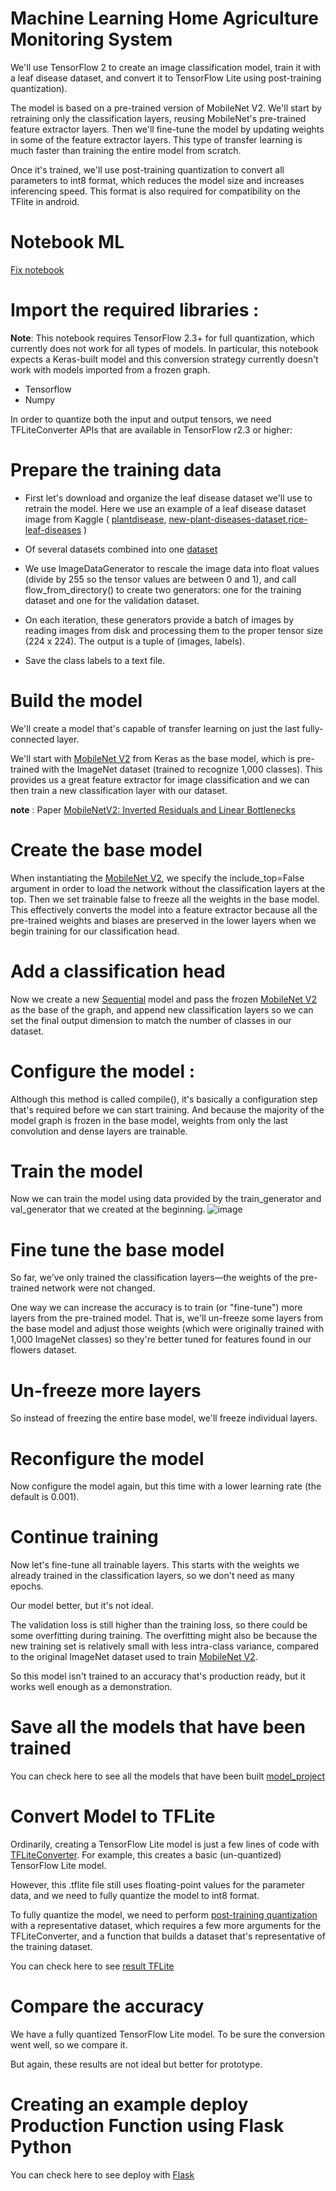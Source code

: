# Machine Learning Home Agriculture Monitoring System
We'll use TensorFlow 2 to create an image classification model, train it with a leaf disease dataset, and convert it to TensorFlow Lite using post-training quantization).

The model is based on a pre-trained version of MobileNet V2. We'll start by retraining only the classification layers, reusing MobileNet's pre-trained feature extractor layers. Then we'll fine-tune the model by updating weights in some of the feature extractor layers. This type of transfer learning is much faster than training the entire model from scratch.

Once it's trained, we'll use post-training quantization to convert all parameters to int8 format, which reduces the model size and increases inferencing speed. This format is also required for compatibility on the TFlite in android.

# Notebook ML 
[Fix notebook](https://github.com/maulanaakbardj/Home-Agriculture-Monitoring-System/blob/main/ML/notebook/leaf_classification_fix.ipynb)

# Import the required libraries :
**Note**: This notebook requires TensorFlow 2.3+ for full quantization, which currently does not work for all types of models. In particular, this notebook expects a Keras-built model and this conversion strategy currently doesn't work with models imported from a frozen graph. 

* Tensorflow 
* Numpy

In order to quantize both the input and output tensors, we need TFLiteConverter APIs that are available in TensorFlow r2.3 or higher:

# Prepare the training data

* First let's download and organize the leaf disease dataset we'll use to retrain the model. Here we use an example of a leaf disease dataset image from Kaggle ( [plantdisease](https://www.kaggle.com/emmarex/plantdisease), [new-plant-diseases-dataset](https://www.kaggle.com/vipoooool/new-plant-diseases-dataset),[rice-leaf-diseases](https://www.kaggle.com/vbookshelf/rice-leaf-diseases) ) 
 
 * Of several datasets combined into one [dataset](https://github.com/maulanaakbardj/Home-Agriculture-Monitoring-System/tree/main/ML/Data)
 
 * We use ImageDataGenerator to rescale the image data into float values (divide by 255 so the tensor values are between 0 and 1), and call flow_from_directory() to create two generators: one for the training dataset and one for the validation dataset.
 
 * On each iteration, these generators provide a batch of images by reading images from disk and processing them to the proper tensor size (224 x 224). The output is a tuple of (images, labels).
 
 * Save the class labels to a text file.
  
# Build the model

We'll create a model that's capable of transfer learning on just the last fully-connected layer.

We'll start with [MobileNet V2](https://www.tensorflow.org/api_docs/python/tf/keras/applications/mobilenet_v2) from Keras as the base model, which is pre-trained with the ImageNet dataset (trained to recognize 1,000 classes). This provides us a great feature extractor for image classification and we can then train a new classification layer with our  dataset. 

**note** : Paper [MobileNetV2: Inverted Residuals and Linear Bottlenecks](https://arxiv.org/abs/1801.04381)

# Create the base model

When instantiating the [MobileNet V2](https://www.tensorflow.org/api_docs/python/tf/keras/applications/mobilenet_v2), we specify the include_top=False argument in order to load the network without the classification layers at the top. Then we set trainable false to freeze all the weights in the base model. This effectively converts the model into a feature extractor because all the pre-trained weights and biases are preserved in the lower layers when we begin training for our classification head.

# Add a classification head

Now we create a new [Sequential](https://www.tensorflow.org/api_docs/python/tf/keras/Sequential) model and pass the frozen [MobileNet V2](https://www.tensorflow.org/api_docs/python/tf/keras/applications/mobilenet_v2) as the base of the graph, and append new classification layers so we can set the final output dimension to match the number of classes in our dataset.

# Configure the model :

Although this method is called compile(), it's basically a configuration step that's required before we can start training. And because the majority of the model graph is frozen in the base model, weights from only the last convolution and dense layers are trainable.

# Train the model

Now we can train the model using data provided by the train_generator and val_generator that we created at the beginning.
![image](https://user-images.githubusercontent.com/67249292/120916823-f07d2880-c6d5-11eb-8635-c5323aca9741.png)

# Fine tune the base model

So far, we've only trained the classification layers—the weights of the pre-trained network were not changed.

One way we can increase the accuracy is to train (or "fine-tune") more layers from the pre-trained model. That is, we'll un-freeze some layers from the base model and adjust those weights (which were originally trained with 1,000 ImageNet classes) so they're better tuned for features found in our flowers dataset.

# Un-freeze more layers
So instead of freezing the entire base model, we'll freeze individual layers.

# Reconfigure the model
Now configure the model again, but this time with a lower learning rate (the default is 0.001).

# Continue training
Now let's fine-tune all trainable layers. This starts with the weights we already trained in the classification layers, so we don't need as many epochs.

Our model better, but it's not ideal.

The validation loss is still higher than the training loss, so there could be some overfitting during training. The overfitting might also be because the new training set is relatively small with less intra-class variance, compared to the original ImageNet dataset used to train [MobileNet V2](https://www.tensorflow.org/api_docs/python/tf/keras/applications/mobilenet_v2).

So this model isn't trained to an accuracy that's production ready, but it works well enough as a demonstration.

# Save all the models that have been trained
You can check here to see all the models that have been built [model_project](https://github.com/maulanaakbardj/Home-Agriculture-Monitoring-System/tree/main/ML/model_project)

# Convert Model to TFLite
Ordinarily, creating a TensorFlow Lite model is just a few lines of code with [TFLiteConverter](https://www.tensorflow.org/api_docs/python/tf/lite/TFLiteConverter). For example, this creates a basic (un-quantized) TensorFlow Lite model.

However, this .tflite file still uses floating-point values for the parameter data, and we need to fully quantize the model to int8 format.

To fully quantize the model, we need to perform [post-training quantization](https://www.tensorflow.org/lite/performance/post_training_quantization) with a representative dataset, which requires a few more arguments for the TFLiteConverter, and a function that builds a dataset that's representative of the training dataset.

You can check here to see [result TFLite](https://github.com/maulanaakbardj/Home-Agriculture-Monitoring-System/tree/main/ML/TFLite)

# Compare the accuracy
We have a fully quantized TensorFlow Lite model. To be sure the conversion went well, so we compare it.

But again, these results are not ideal but better for prototype.

# Creating an example deploy Production Function using Flask Python
You can check here to see deploy with [Flask](https://github.com/maulanaakbardj/Home-Agriculture-Monitoring-System/tree/main/ML/Flask/Deploy%20Test)


